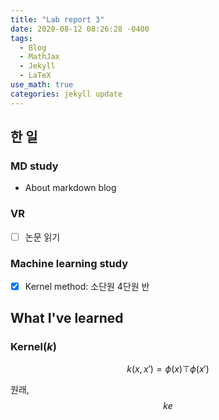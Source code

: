 ```yaml
---
title: "Lab report 3"
date: 2020-08-12 08:26:28 -0400
tags:
  - Blog
  - MathJax
  - Jekyll
  - LaTeX
use_math: true
categories: jekyll update
---
```

## 한 일
### MD study
- About markdown blog

### VR
- [ ] 논문 읽기

### Machine learning study
- [x] Kernel method: 소단원 4단원 반


## What I've learned
### Kernel($k$)

$$
k(x,x') = \phi(x) \top \phi(x')
$$

원래,
$$
ke
$$

